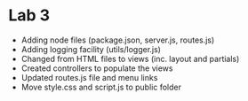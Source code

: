 Lab 3
=================

- Adding node files (package.json, server.js, routes.js)
- Adding logging facility (utils/logger.js)
- Changed from HTML files to views (inc. layout and partials)
- Created controllers to populate the views
- Updated routes.js file and menu links
- Move style.css and script.js to public folder